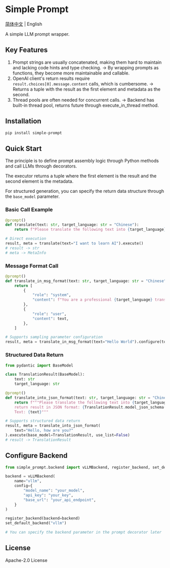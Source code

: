 # Simple Prompt

[简体中文](README.md) | English

A simple LLM prompt wrapper.

## Key Features

1. Prompt strings are usually concatenated, making them hard to maintain and lacking code hints and type checking. -> By wrapping prompts as functions, they become more maintainable and callable.
2. OpenAI client's return results require `result.choices[0].message.content` calls, which is cumbersome. -> Returns a tuple with the result as the first element and metadata as the second.
3. Thread pools are often needed for concurrent calls. -> Backend has built-in thread pool, returns future through execute_in_thread method.

## Installation

```bash
pip install simple-prompt
```

## Quick Start

The principle is to define prompt assembly logic through Python methods and call LLMs through decorators.

The executor returns a tuple where the first element is the result and the second element is the metadata.

For structured generation, you can specify the return data structure through the `base_model` parameter.

### Basic Call Example

```python
@prompt()
def translate(text: str, target_language: str = "Chinese"):
    return f"Please translate the following text into {target_language}: \n{text}"

# Direct execution
result, meta = translate(text="I want to learn AI").execute()
# result -> str
# meta -> MetaInfo
```

### Message Format Call

```python
@prompt()
def translate_in_msg_format(text: str, target_language: str = "Chinese"):
    return [
        {
            "role": "system",
            "content": f"You are a professional {target_language} translator.",
        },
        {
            "role": "user",
            "content": text,
        },
    ]

# Supports sampling parameter configuration
result, meta = translate_in_msg_format(text="Hello World").configure(top_p=0.5).execute()
```

### Structured Data Return

```python
from pydantic import BaseModel

class TranslationResult(BaseModel):
    text: str
    target_language: str

@prompt()
def translate_into_json_format(text: str, target_language: str = "Chinese"):
    return f"""Please translate the following text into {target_language}, 
    return result in JSON format: {TranslationResult.model_json_schema()}
    Text: {text}"""

# Supports structured data return
result, meta = translate_into_json_format(
    text="Hello, how are you?"
).execute(base_model=TranslationResult, use_list=False)
# result -> TranslationResult
```

## Configure Backend

```python
from simple_prompt.backend import vLLMBackend, register_backend, set_default_backend

backend = vLLMBackend(
    name="vllm",
    config={
        "model_name": "your_model",
        "api_key": "your_key",
        "base_url": "your_api_endpoint",
    }
)

register_backend(backend=backend)
set_default_backend("vllm")

# You can specify the backend parameter in the prompt decorator later
```

## License

Apache-2.0 License
